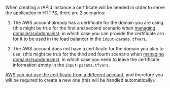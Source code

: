 When creating a rAPId instance a certificate will be needed in order to serve the application in HTTPS, there are 2 scenarios:

1. The AWS account already has a certificate for the domain you are using (this might be true for the first and second scenario when [managing domains/subdomains](#managing-domainssubdomains)), in which case you can provide the certificate arn for it to be used in the load balancer in the `input-params.tfvars`.

2. The AWS account does not have a certificate for the domain you plan to use, (this might be true for the third and fourth scenario when [managing domains/subdomains](#managing-domainssubdomains)), in which case you need to leave the certificate information empty in the `input-params.tfvars`.

[AWS can not use the certificate from a different account](https://aws.amazon.com/premiumsupport/knowledge-center/acm-export-certificate/#:~:text=You%20can't%20export%20an,AWS%20Region%20and%20AWS%20account.), and therefore you will be required to create a new one (this will be handled automatically).
